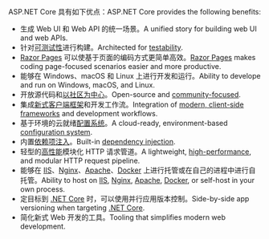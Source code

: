 <span data-ttu-id="146a8-101">ASP.NET Core 具有如下优点：</span><span class="sxs-lookup"><span data-stu-id="146a8-101">ASP.NET Core provides the following benefits:</span></span>

* <span data-ttu-id="146a8-102">生成 Web UI 和 Web API 的统一场景。</span><span class="sxs-lookup"><span data-stu-id="146a8-102">A unified story for building web UI and web APIs.</span></span>
* <span data-ttu-id="146a8-103">针对[可测试性](xref:test/index)进行构建。</span><span class="sxs-lookup"><span data-stu-id="146a8-103">Architected for [testability](xref:test/index).</span></span>
* <span data-ttu-id="146a8-104">[Razor Pages](xref:razor-pages/index) 可以使基于页面的编码方式更简单高效。</span><span class="sxs-lookup"><span data-stu-id="146a8-104">[Razor Pages](xref:razor-pages/index) makes coding page-focused scenarios easier and more productive.</span></span>
* <span data-ttu-id="146a8-105">能够在 Windows、macOS 和 Linux 上进行开发和运行。</span><span class="sxs-lookup"><span data-stu-id="146a8-105">Ability to develope and run on Windows, macOS, and Linux.</span></span>
* <span data-ttu-id="146a8-106">开放源代码和[以社区为中心](https://live.asp.net/)。</span><span class="sxs-lookup"><span data-stu-id="146a8-106">Open-source and [community-focused](https://live.asp.net/).</span></span>
* <span data-ttu-id="146a8-107">集成[新式客户端框架](xref:client-side/index)和开发工作流。</span><span class="sxs-lookup"><span data-stu-id="146a8-107">Integration of [modern, client-side frameworks](xref:client-side/index) and development workflows.</span></span>
* <span data-ttu-id="146a8-108">基于环境的云就绪[配置系统](xref:fundamentals/configuration/index)。</span><span class="sxs-lookup"><span data-stu-id="146a8-108">A cloud-ready, environment-based [configuration system](xref:fundamentals/configuration/index).</span></span>
* <span data-ttu-id="146a8-109">内置[依赖项注入](xref:fundamentals/dependency-injection)。</span><span class="sxs-lookup"><span data-stu-id="146a8-109">Built-in [dependency injection](xref:fundamentals/dependency-injection).</span></span>
* <span data-ttu-id="146a8-110">轻型的[高性能](https://github.com/aspnet/benchmarks)模块化 HTTP 请求管道。</span><span class="sxs-lookup"><span data-stu-id="146a8-110">A lightweight, [high-performance](https://github.com/aspnet/benchmarks), and modular HTTP request pipeline.</span></span>
* <span data-ttu-id="146a8-111">能够在 [IIS](xref:host-and-deploy/iis/index)、[Nginx](xref:host-and-deploy/linux-nginx)、[Apache](xref:host-and-deploy/linux-apache)、[Docker](xref:host-and-deploy/docker/index) 上进行托管或在自己的进程中进行自托管。</span><span class="sxs-lookup"><span data-stu-id="146a8-111">Ability to host on [IIS](xref:host-and-deploy/iis/index), [Nginx](xref:host-and-deploy/linux-nginx), [Apache](xref:host-and-deploy/linux-apache), [Docker](xref:host-and-deploy/docker/index), or self-host in your own process.</span></span>
* <span data-ttu-id="146a8-112">定目标到 [.NET Core](/dotnet/articles/standard/choosing-core-framework-server) 时，可以使用并行应用版本控制。</span><span class="sxs-lookup"><span data-stu-id="146a8-112">Side-by-side app versioning when targeting [.NET Core](/dotnet/articles/standard/choosing-core-framework-server).</span></span>
* <span data-ttu-id="146a8-113">简化新式 Web 开发的工具。</span><span class="sxs-lookup"><span data-stu-id="146a8-113">Tooling that simplifies modern web development.</span></span>